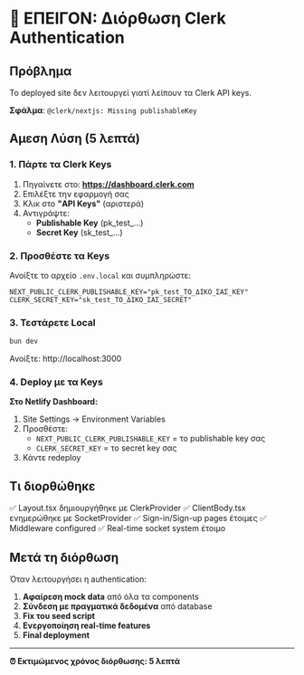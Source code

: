 # 🚨 ΕΠΕΙΓΟΝ: Διόρθωση Clerk Authentication

## Πρόβλημα
Το deployed site δεν λειτουργεί γιατί λείπουν τα Clerk API keys.

**Σφάλμα**: `@clerk/nextjs: Missing publishableKey`

## Αμεση Λύση (5 λεπτά)

### 1. Πάρτε τα Clerk Keys

1. Πηγαίνετε στο: **https://dashboard.clerk.com**
2. Επιλέξτε την εφαρμογή σας
3. Κλικ στο **"API Keys"** (αριστερά)
4. Αντιγράψτε:
   - **Publishable Key** (pk_test_...)
   - **Secret Key** (sk_test_...)

### 2. Προσθέστε τα Keys

Ανοίξτε το αρχείο `.env.local` και συμπληρώστε:

```env
NEXT_PUBLIC_CLERK_PUBLISHABLE_KEY="pk_test_ΤΟ_ΔΙΚΟ_ΣΑΣ_KEY"
CLERK_SECRET_KEY="sk_test_ΤΟ_ΔΙΚΟ_ΣΑΣ_SECRET"
```

### 3. Τεστάρετε Local

```bash
bun dev
```

Ανοίξτε: http://localhost:3000

### 4. Deploy με τα Keys

**Στο Netlify Dashboard:**
1. Site Settings → Environment Variables
2. Προσθέστε:
   - `NEXT_PUBLIC_CLERK_PUBLISHABLE_KEY` = το publishable key σας
   - `CLERK_SECRET_KEY` = το secret key σας
3. Κάντε redeploy

## Τι διορθώθηκε

✅ Layout.tsx δημιουργήθηκε με ClerkProvider
✅ ClientBody.tsx ενημερώθηκε με SocketProvider
✅ Sign-in/Sign-up pages έτοιμες
✅ Middleware configured
✅ Real-time socket system έτοιμο

## Μετά τη διόρθωση

Όταν λειτουργήσει η authentication:

1. **Αφαίρεση mock data** από όλα τα components
2. **Σύνδεση με πραγματικά δεδομένα** από database
3. **Fix του seed script**
4. **Ενεργοποίηση real-time features**
5. **Final deployment**

---

**⏰ Εκτιμώμενος χρόνος διόρθωσης: 5 λεπτά**
